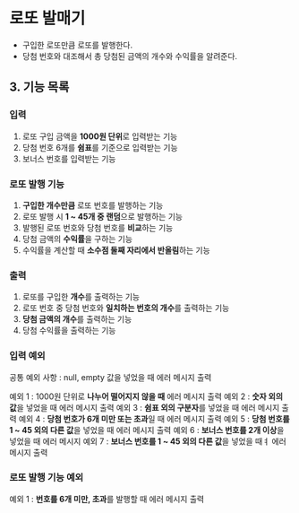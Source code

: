 # 로또 발매기
- 구입한 로또만큼 로또를 발행한다.
- 당첨 번호와 대조해서 총 당첨된 금액의 개수와 수익률을 알려준다.

## 3. 기능 목록

### 입력

1. 로또 구입 금액을 **1000원 단위**로 입력받는 기능
2. 당첨 번호 6개를 **쉼표**를 기준으로 입력받는 기능
3. 보너스 번호를 입력받는 기능

### 로또 발행 기능

1. **구입한 개수만큼** 로또 번호를 발행하는 기능
2. 로또 발행 시 **1 ~ 45개 중 랜덤**으로 발행하는 기능
3. 발행된 로또 번호와 당첨 번호를 **비교**하는 기능
4. 당첨 금액의 **수익률**을 구하는 기능
5. 수익률을 계산할 때 **소수점 둘째 자리에서 반올림**하는 기능

### 출력

1. 로또를 구입한 **개수**를 출력하는 기능
2. 로또 번호 중 당첨 번호와 **일치하는 번호의 개수**를 출력하는 기능
3. **당첨 금액의 개수**를 출력하는 기능
4. 당첨 수익률을 출력하는 기능


### 입력 예외

공통 예외 사항 : null, empty 값을 넣었을 때 에러 메시지 출력

예외 1 : 1000원 단위로 **나누어 떨어지지 않을 때** 에러 메시지 출력
예외 2 : **숫자 외의 값**을 넣었을 때 에러 메시지 출력
예외 3 : **쉼표 외의 구분자**를 넣었을 때 에러 메시지 출력
예외 4 : **당첨 번호가 6개 미만 또는 초과**일 때 에러 메시지 출력
예외 5 : **당첨 번호를 1 ~ 45 외의 다른 값**을 넣었을 때 에러 메시지 출력
예외 6 : **보너스 번호를 2개 이상**을 넣었을 때 에러 메시지
예외 7 : **보너스 번호를 1 ~ 45 외의 다른 값**을 넣었을 때ㅕ 에러 메시지 출력

### 로또 발행 기능 예외

예외 1 : **번호를 6개 미만, 초과**를 발행할 때 에러 메시지 출력